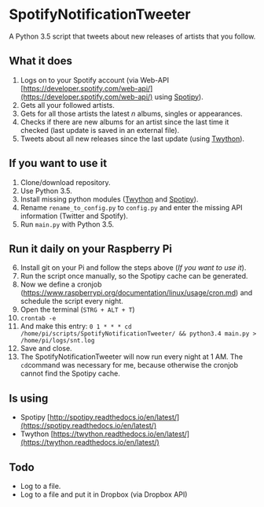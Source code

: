# SpotifyNotificationTweeter
A Python 3.5 script that tweets about new releases of artists that you follow.

## What it does 
1. Logs on to your Spotify account (via Web-API [https://developer.spotify.com/web-api/](https://developer.spotify.com/web-api/) using [Spotipy](https://spotipy.readthedocs.io/en/latest/)).
2. Gets all your followed artists.
3. Gets for all those artists the latest _n_ albums, singles or appearances.
4. Checks if there are new albums for an artist since the last time it checked (last update is saved in an external file).
5. Tweets about all new releases since the last update (using [Twython](https://twython.readthedocs.io/en/latest/)).

## If you want to use it
1. Clone/download repository.
2. Use Python 3.5.
3. Install missing python modules ([Twython](https://twython.readthedocs.io/en/latest/) and [Spotipy](https://spotipy.readthedocs.io/en/latest/)).
4. Rename `rename_to_config.py` to `config.py` and enter the missing API information (Twitter and Spotify).
5. Run `main.py` with Python 3.5.

## Run it daily on your Raspberry Pi
6. Install git on your Pi and follow the steps above (_If you want to use it_). 
7. Run the script once manually, so the Spotipy cache can be generated.
8. Now we define a cronjob (https://www.raspberrypi.org/documentation/linux/usage/cron.md) and schedule the script every night.
  1. Open the terminal (`STRG + ALT + T`)
  2. `crontab -e`
  3. And make this entry: `0 1 * * * cd /home/pi/scripts/SpotifyNotificationTweeter/ && python3.4 main.py > /home/pi/logs/snt.log`
  4. Save and close.
9. The SpotifyNotificationTweeter will now run every night at 1 AM. The `cd`command was necessary for me, because otherwise the cronjob cannot find the Spotipy cache.

## Is using
* Spotipy [http://spotipy.readthedocs.io/en/latest/](https://spotipy.readthedocs.io/en/latest/)
* Twython [https://twython.readthedocs.io/en/latest/](https://twython.readthedocs.io/en/latest/)

## Todo
* Log to a file.
* Log to a file and put it in Dropbox (via Dropbox API)
